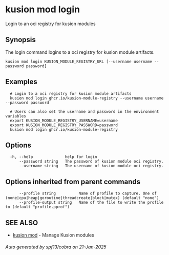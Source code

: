 # kusion mod login

Login to an oci registry for kusion modules

## Synopsis

The login command logins to a oci registry for kusion module artifacts.

```
kusion mod login KUSION_MODULE_REGISTRY_URL [--username username --password password]
```

## Examples

```
  # Login to a oci registry for kusion module artifacts
  kusion mod login ghcr.io/kusion-module-registry --username username --password password
  
  # Users can also set the username and password in the environment variables
  export KUSION_MODULE_REGISTRY_USERNAME=username
  export KUSION_MODULE_REGISTRY_PASSWORD=password
  kusion mod login ghcr.io/kusion-module-registry
```

## Options

```
  -h, --help              help for login
      --password string   The password of kusion module oci registry.
      --username string   The username of kusion module oci registry.
```

## Options inherited from parent commands

```
      --profile string          Name of profile to capture. One of (none|cpu|heap|goroutine|threadcreate|block|mutex) (default "none")
      --profile-output string   Name of the file to write the profile to (default "profile.pprof")
```

## SEE ALSO

* [kusion mod](kusion-mod.md)	 - Manage Kusion modules

###### Auto generated by spf13/cobra on 21-Jan-2025
